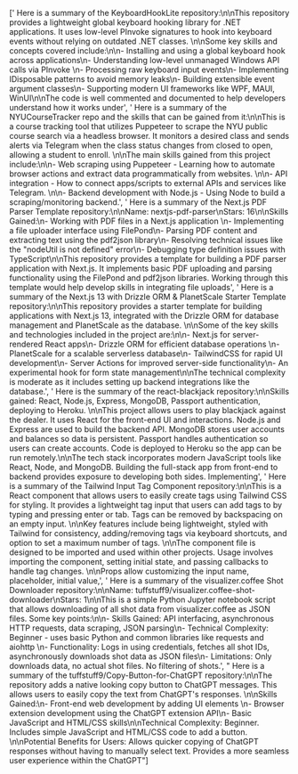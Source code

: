 [' Here is a summary of the KeyboardHookLite repository:\n\nThis repository provides a lightweight global keyboard hooking library for .NET applications. It uses low-level PInvoke signatures to hook into keyboard events without relying on outdated .NET classes. \n\nSome key skills and concepts covered include:\n\n- Installing and using a global keyboard hook across applications\n- Understanding low-level unmanaged Windows API calls via PInvoke \n- Processing raw keyboard input events\n- Implementing IDisposable patterns to avoid memory leaks\n- Building extensible event argument classes\n- Supporting modern UI frameworks like WPF, MAUI, WinUI\n\nThe code is well commented and documented to help developers understand how it works under', ' Here is a summary of the NYUCourseTracker repo and the skills that can be gained from it:\n\nThis is a course tracking tool that utilizes Puppeteer to scrape the NYU public course search via a headless browser. It monitors a desired class and sends alerts via Telegram when the class status changes from closed to open, allowing a student to enroll. \n\nThe main skills gained from this project include:\n\n- Web scraping using Puppeteer - Learning how to automate browser actions and extract data programmatically from websites. \n\n- API integration - How to connect apps/scripts to external APIs and services like Telegram. \n\n- Backend development with Node.js - Using Node to build a scraping/monitoring backend.', ' Here is a summary of the Next.js PDF Parser Template repository:\n\nName: nextjs-pdf-parser\nStars: 16\n\nSkills Gained:\n- Working with PDF files in a Next.js application \n- Implementing a file uploader interface using FilePond\n- Parsing PDF content and extracting text using the pdf2json library\n- Resolving technical issues like the "nodeUtil is not defined" error\n- Debugging type definition issues with TypeScript\n\nThis repository provides a template for building a PDF parser application with Next.js. It implements basic PDF uploading and parsing functionality using the FilePond and pdf2json libraries. Working through this template would help develop skills in integrating file uploads', ' Here is a summary of the Next.js 13 with Drizzle ORM & PlanetScale Starter Template repository:\n\nThis repository provides a starter template for building applications with Next.js 13, integrated with the Drizzle ORM for database management and PlanetScale as the database. \n\nSome of the key skills and technologies included in the project are:\n\n- Next.js for server-rendered React apps\n- Drizzle ORM for efficient database operations  \n- PlanetScale for a scalable serverless database\n- TailwindCSS for rapid UI development\n- Server Actions for improved server-side functionality\n- An experimental hook for form state management\n\nThe technical complexity is moderate as it includes setting up backend integrations like the database.', ' Here is the summary of the react-blackjack repository:\n\nSkills gained: React, Node.js, Express, MongoDB, Passport authentication, deploying to Heroku. \n\nThis project allows users to play blackjack against the dealer. It uses React for the front-end UI and interactions. Node.js and Express are used to build the backend API. MongoDB stores user accounts and balances so data is persistent. Passport handles authentication so users can create accounts. Code is deployed to Heroku so the app can be run remotely.\n\nThe tech stack incorporates modern JavaScript tools like React, Node, and MongoDB. Building the full-stack app from front-end to backend provides exposure to developing both sides. Implementing', ' Here is a summary of the Tailwind Input Tag Component repository:\n\nThis is a React component that allows users to easily create tags using Tailwind CSS for styling. It provides a lightweight tag input that users can add tags to by typing and pressing enter or tab. Tags can be removed by backspacing on an empty input. \n\nKey features include being lightweight, styled with Tailwind for consistency, adding/removing tags via keyboard shortcuts, and option to set a maximum number of tags. \n\nThe component file is designed to be imported and used within other projects. Usage involves importing the component, setting initial state, and passing callbacks to handle tag changes. \n\nProps allow customizing the input name, placeholder, initial value,', ' Here is a summary of the visualizer.coffee Shot Downloader repository:\n\nName: tuffstuff9/visualizer.coffee-shot-downloader\nStars: 1\n\nThis is a simple Python Jupyter notebook script that allows downloading of all shot data from visualizer.coffee as JSON files. Some key points:\n\n- Skills Gained: API interfacing, asynchronous HTTP requests, data scraping, JSON parsing\n- Technical Complexity: Beginner - uses basic Python and common libraries like requests and aiohttp \n- Functionality: Logs in using credentials, fetches all shot IDs, asynchronously downloads shot data as JSON files\n- Limitations: Only downloads data, no actual shot files. No filtering of shots.', " Here is a summary of the tuffstuff9/Copy-Button-for-ChatGPT repository:\n\nThe repository adds a native looking copy button to ChatGPT messages. This allows users to easily copy the text from ChatGPT's responses. \n\nSkills Gained:\n- Front-end web development by adding UI elements \n- Browser extension development using the ChatGPT extension API\n- Basic JavaScript and HTML/CSS skills\n\nTechnical Complexity: Beginner. Includes simple JavaScript and HTML/CSS code to add a button. \n\nPotential Benefits for Users: Allows quicker copying of ChatGPT responses without having to manually select text. Provides a more seamless user experience within the ChatGPT"]
